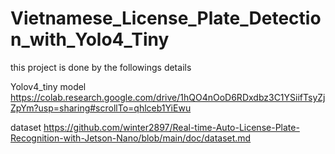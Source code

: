 # Vietnamese_License_Plate_Detection_with_Yolo4_Tiny
this project is done by the followings details

Yolov4_tiny model
https://colab.research.google.com/drive/1hQO4nOoD6RDxdbz3C1YSiifTsyZjZpYm?usp=sharing#scrollTo=qhlceb1YiEwu

dataset
https://github.com/winter2897/Real-time-Auto-License-Plate-Recognition-with-Jetson-Nano/blob/main/doc/dataset.md
